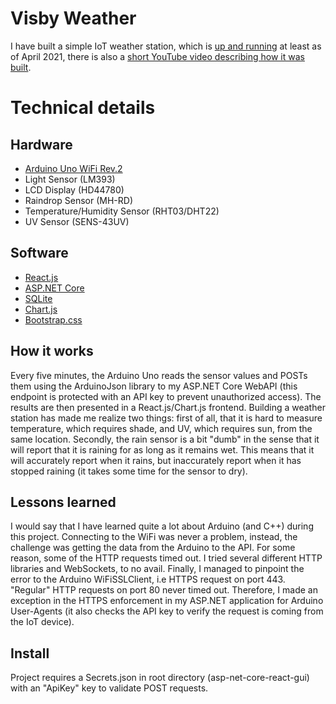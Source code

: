 # Visby Weather
I have built a simple IoT weather station, which is [up and running](https://iot.sommarvind.tech/) at least as of April 2021, there is also a [short YouTube video describing how it was built](https://youtube.com/watch?v=0aYAbL72kJo).

# Technical details
## Hardware
* [Arduino Uno WiFi Rev.2](https://arduino.cc)
* Light Sensor (LM393)
* LCD Display (HD44780)
* Raindrop Sensor (MH-RD)
* Temperature/Humidity Sensor (RHT03/DHT22)
* UV Sensor (SENS-43UV)

## Software
* [React.js](https://reactjs.org)
* [ASP.NET Core](https://asp.net)
* [SQLite](https://www.sqlite.org/)
* [Chart.js](https://chartjs.org)
* [Bootstrap.css](https://getbootstrap.com/)

## How it works
Every five minutes, the Arduino Uno reads the sensor values and POSTs them using the ArduinoJson library to my ASP.NET Core WebAPI (this endpoint is protected with an API key to prevent unauthorized access). The results are then presented in a React.js/Chart.js frontend. Building a weather station has made me realize two things: first of all, that it is hard to measure temperature, which requires shade, and UV, which requires sun, from the same location. Secondly, the rain sensor is a bit "dumb" in the sense that it will report that it is raining for as long as it remains wet. This means that it will accurately report when it rains, but inaccurately report when it has stopped raining (it takes some time for the sensor to dry).

## Lessons learned
I would say that I have learned quite a lot about Arduino (and C++) during this project. Connecting to the WiFi was never a problem, instead, the challenge was getting the data from the Arduino to the API. For some reason, some of the HTTP requests timed out. I tried several different HTTP libraries and WebSockets, to no avail. Finally, I managed to pinpoint the error to the Arduino WiFiSSLClient, i.e HTTPS request on port 443. "Regular" HTTP requests on port 80 never timed out. Therefore, I made an exception in the HTTPS enforcement in my ASP.NET application for Arduino User-Agents (it also checks the API key to verify the request is coming from the IoT device).

## Install
Project requires a Secrets.json in root directory (asp-net-core-react-gui) with an "ApiKey" key to validate POST requests.